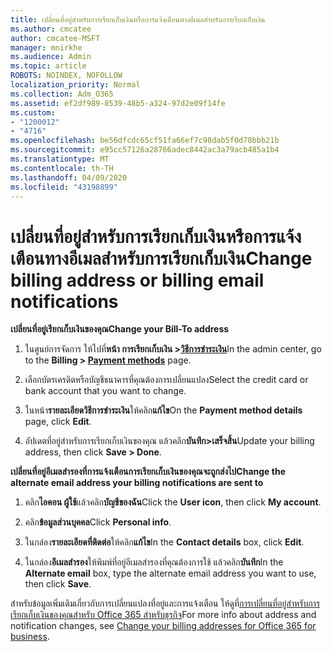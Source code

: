 ```yaml
---
title: เปลี่ยนที่อยู่สําหรับการเรียกเก็บเงินหรือการแจ้งเตือนทางอีเมลสําหรับการเรียกเก็บเงิน
ms.author: cmcatee
author: cmcatee-MSFT
manager: mnirkhe
ms.audience: Admin
ms.topic: article
ROBOTS: NOINDEX, NOFOLLOW
localization_priority: Normal
ms.collection: Adm_O365
ms.assetid: ef2df989-8539-48b5-a324-97d2e09f14fe
ms.custom:
- "1200012"
- "4716"
ms.openlocfilehash: be56dfcdc65cf51fa66ef7c98dab5f0d78bbb21b
ms.sourcegitcommit: e95cc57126a28766adec8442ac3a79acb485a1b4
ms.translationtype: MT
ms.contentlocale: th-TH
ms.lasthandoff: 04/09/2020
ms.locfileid: "43198899"
---
```

# <a name="change-billing-address-or-billing-email-notifications"></a><span data-ttu-id="0e5b8-102">เปลี่ยนที่อยู่สําหรับการเรียกเก็บเงินหรือการแจ้งเตือนทางอีเมลสําหรับการเรียกเก็บเงิน</span><span class="sxs-lookup"><span data-stu-id="0e5b8-102">Change billing address or billing email notifications</span></span>

<span data-ttu-id="0e5b8-103">**เปลี่ยนที่อยู่เรียกเก็บเงินของคุณ**</span><span class="sxs-lookup"><span data-stu-id="0e5b8-103">**Change your Bill-To address**</span></span>

1. <span data-ttu-id="0e5b8-104">ในศูนย์การจัดการ ให้ไปที่**หน้า การเรียกเก็บเงิน >[วิธีการชําระเงิน](https://go.microsoft.com/fwlink/p/?linkid=2018806)**</span><span class="sxs-lookup"><span data-stu-id="0e5b8-104">In the admin center, go to the **Billing > [Payment methods](https://go.microsoft.com/fwlink/p/?linkid=2018806)** page.</span></span>

2. <span data-ttu-id="0e5b8-105">เลือกบัตรเครดิตหรือบัญชีธนาคารที่คุณต้องการเปลี่ยนแปลง</span><span class="sxs-lookup"><span data-stu-id="0e5b8-105">Select the credit card or bank account that you want to change.</span></span>

3. <span data-ttu-id="0e5b8-106">ในหน้า**รายละเอียดวิธีการชําระเงิน**ให้คลิก**แก้ไข**</span><span class="sxs-lookup"><span data-stu-id="0e5b8-106">On the **Payment method details** page, click **Edit**.</span></span>

4. <span data-ttu-id="0e5b8-107">อัปเดตที่อยู่สําหรับการเรียกเก็บเงินของคุณ แล้วคลิก**บันทึก>เสร็จสิ้น**</span><span class="sxs-lookup"><span data-stu-id="0e5b8-107">Update your billing address, then click **Save > Done**.</span></span>

<span data-ttu-id="0e5b8-108">**เปลี่ยนที่อยู่อีเมลสํารองที่การแจ้งเตือนการเรียกเก็บเงินของคุณจะถูกส่งไป**</span><span class="sxs-lookup"><span data-stu-id="0e5b8-108">**Change the alternate email address your billing notifications are sent to**</span></span> 

1. <span data-ttu-id="0e5b8-109">คลิก**ไอคอน ผู้ใช้**แล้วคลิก**บัญชีของฉัน**</span><span class="sxs-lookup"><span data-stu-id="0e5b8-109">Click the **User icon**, then click **My account**.</span></span>

2. <span data-ttu-id="0e5b8-110">คลิก**ข้อมูลส่วนบุคคล**</span><span class="sxs-lookup"><span data-stu-id="0e5b8-110">Click **Personal info**.</span></span>

3. <span data-ttu-id="0e5b8-111">ในกล่อง**รายละเอียดที่ติดต่อ**ให้คลิก**แก้ไข**</span><span class="sxs-lookup"><span data-stu-id="0e5b8-111">In the **Contact details** box, click **Edit**.</span></span>

4. <span data-ttu-id="0e5b8-112">ในกล่อง**อีเมลสํารอง**ให้พิมพ์ที่อยู่อีเมลสํารองที่คุณต้องการใช้ แล้วคลิก**บันทึก**</span><span class="sxs-lookup"><span data-stu-id="0e5b8-112">In the **Alternate email** box, type the alternate email address you want to use, then click **Save**.</span></span>

<span data-ttu-id="0e5b8-113">สําหรับข้อมูลเพิ่มเติมเกี่ยวกับการเปลี่ยนแปลงที่อยู่และการแจ้งเตือน ให้ดูที่[การเปลี่ยนที่อยู่สําหรับการเรียกเก็บเงินของคุณสําหรับ Office 365 สําหรับธุรกิจ](https://docs.microsoft.com/microsoft-365/commerce/billing-and-payments/change-your-billing-addresses?view=o365-worldwide)</span><span class="sxs-lookup"><span data-stu-id="0e5b8-113">For more info about address and notification changes, see [Change your billing addresses for Office 365 for business](https://docs.microsoft.com/microsoft-365/commerce/billing-and-payments/change-your-billing-addresses?view=o365-worldwide).</span></span>
